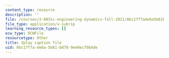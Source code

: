 ```yaml
---
content_type: resource
description: ''
file: /courses/2-003sc-engineering-dynamics-fall-2011/8bc17f7ade6a5b81b8789ee0ecf9b4de_Fo-Y6kEMURk.vtt
file_type: application/x-subrip
learning_resource_types: []
ocw_type: OCWFile
resourcetype: Other
title: 3play caption file
uid: 8bc17f7a-de6a-5b81-b878-9ee0ecf9b4de
---
```

